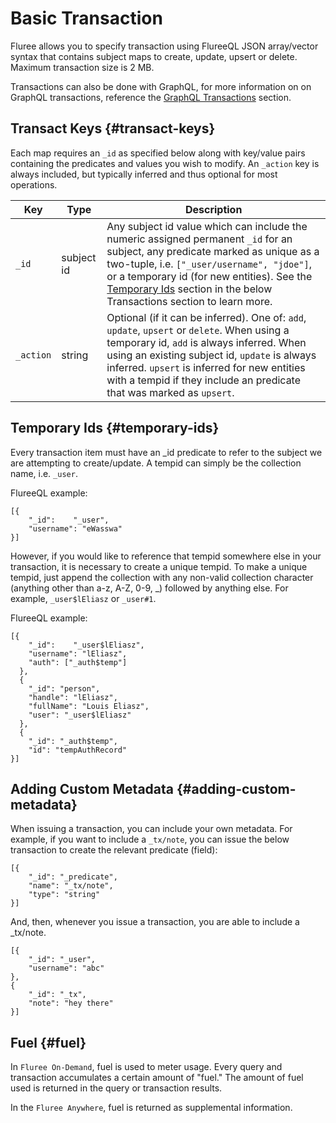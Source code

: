 # Basic Transaction

Fluree allows you to specify transaction using FlureeQL JSON array/vector syntax that contains subject maps to create, update, upsert or delete. Maximum transaction size is 2 MB.

Transactions can also be done with GraphQL, for more information on on GraphQL transactions, reference the [GraphQL Transactions](/docs/query/graphql#transactions) section.

## Transact Keys {#transact-keys}

Each map requires an `_id` as specified below along with key/value pairs containing the predicates and values you wish to modify. An `_action` key is always included, but typically inferred and thus optional for most operations.

Key | Type | Description
-- | -- | --
`_id` | subject id |  Any subject id value which can include the numeric assigned permanent `_id` for an subject, any predicate marked as unique as a two-tuple, i.e. `["_user/username", "jdoe"]`, or a temporary id (for new entities). See the [Temporary Ids](#temporary-ids) section in the below Transactions section to learn more.
`_action` | string | Optional (if it can be inferred). One of: `add`, `update`, `upsert` or `delete`. When using a temporary id, `add` is always inferred. When using an existing subject id, `update` is always inferred. `upsert` is inferred for new entities with a tempid if they include an predicate that was marked as `upsert`.

## Temporary Ids {#temporary-ids}

Every transaction item must have an _id predicate to refer to the subject we are attempting to create/update. A tempid can simply be the collection name, i.e. `_user`.

FlureeQL example:

```all
[{
    "_id":    "_user",
    "username": "eWasswa"
}]
```

However, if you would like to reference that tempid somewhere else in your transaction, it is necessary to create a unique tempid. To make a unique tempid, just append the collection with any non-valid collection character (anything other than a-z, A-Z, 0-9, _) followed by anything else. For example, `_user$lEliasz` or `_user#1`.

FlureeQL example:

```all
[{
    "_id":    "_user$lEliasz",
    "username": "lEliasz",
    "auth": ["_auth$temp"]
  },
  {
    "_id": "person",
    "handle": "lEliasz",
    "fullName": "Louis Eliasz",
    "user": "_user$lEliasz"
  },
  {
    "_id": "_auth$temp",
    "id": "tempAuthRecord"
}]
```

## Adding Custom Metadata {#adding-custom-metadata}

When issuing a transaction, you can include your own metadata. For example, if you want to include a `_tx/note`, you can issue the below transaction to create the relevant predicate (field):

```all
[{
    "_id": "_predicate",
    "name": "_tx/note",
    "type": "string"
}]
```

And, then, whenever you issue a transaction, you are able to include a _tx/note.

```all
[{
    "_id": "_user",
    "username": "abc"
},
{
    "_id": "_tx",
    "note": "hey there"
}]
```

## Fuel {#fuel}

In `Fluree On-Demand`, fuel is used to meter usage. Every query and transaction accumulates a certain amount of "fuel." The amount of fuel used is returned in the query or transaction results.

In the `Fluree Anywhere`, fuel is returned as supplemental information.
